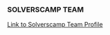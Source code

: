 ### SOLVERSCAMP TEAM

[Link to Solverscamp Team Profile](https://github.com/solvers-camp/.github/blob/main/SolversCampTeam-21-05-2024.pptx)

